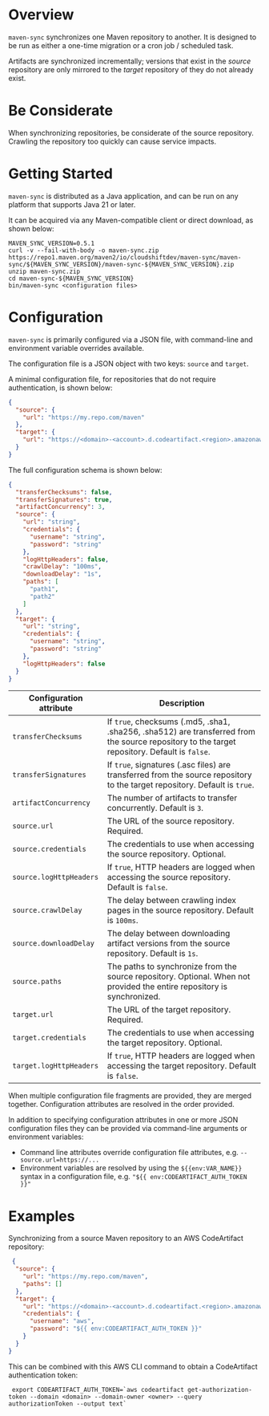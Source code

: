 # Overview

`maven-sync` synchronizes one Maven repository to another. It is designed to be run as either a one-time migration or a
cron job / scheduled task.

Artifacts are synchronized incrementally; versions that exist in the _source_ repository are only mirrored to the
_target_ repository of they do not already exist.

# Be Considerate

When synchronizing repositories, be considerate of the source repository. Crawling the repository too quickly can cause service impacts.

# Getting Started

`maven-sync` is distributed as a Java application, and can be run on any platform that supports Java 21 or later.

It can be acquired via any Maven-compatible client or direct download, as shown below:

```shell
MAVEN_SYNC_VERSION=0.5.1
curl -v --fail-with-body -o maven-sync.zip https://repo1.maven.org/maven2/io/cloudshiftdev/maven-sync/maven-sync/${MAVEN_SYNC_VERSION}/maven-sync-${MAVEN_SYNC_VERSION}.zip
unzip maven-sync.zip
cd maven-sync-${MAVEN_SYNC_VERSION}
bin/maven-sync <configuration files>
```

# Configuration

`maven-sync` is primarily configured via a JSON file, with command-line and environment variable overrides available.

The configuration file is a JSON object with two keys: `source` and `target`.

A minimal configuration file, for repositories that do not require authentication, is shown below:

```json
{
  "source": {
    "url": "https://my.repo.com/maven"
  },
  "target": {
    "url": "https://<domain>-<account>.d.codeartifact.<region>.amazonaws.com/maven/<repository>/"
  }
}
```

The full configuration schema is shown below:

```json
{
  "transferChecksums": false,
  "transferSignatures": true,
  "artifactConcurrency": 3,
  "source": {
    "url": "string",
    "credentials": {
      "username": "string",
      "password": "string"
    },
    "logHttpHeaders": false,
    "crawlDelay": "100ms",
    "downloadDelay": "1s",
    "paths": [
      "path1",
      "path2"
    ]
  },
  "target": {
    "url": "string",
    "credentials": {
      "username": "string",
      "password": "string"
    },
    "logHttpHeaders": false
  }
}
```

| Configuration attribute | Description                                                                                                                                   |
|-------------------------|-----------------------------------------------------------------------------------------------------------------------------------------------|
| `transferChecksums`     | If `true`, checksums (.md5, .sha1, .sha256, .sha512) are transferred from the source repository to the target repository. Default is `false`. |
| `transferSignatures`    | If `true`, signatures (.asc files) are transferred from the source repository to the target repository. Default is `true`.                    |
| `artifactConcurrency`   | The number of artifacts to transfer concurrently. Default is `3`.                                                                             | 
| `source.url`            | The URL of the source repository. Required.                                                                                                   |
| `source.credentials`    | The credentials to use when accessing the source repository. Optional.                                                                        |
| `source.logHttpHeaders` | If `true`, HTTP headers are logged when accessing the source repository. Default is `false`.                                                  |
| `source.crawlDelay`     | The delay between crawling index pages in the source repository. Default is `100ms`.                                                          |
| `source.downloadDelay`  | The delay between downloading artifact versions from the source repository. Default is `1s`.                                                  |
| `source.paths`          | The paths to synchronize from the source repository. Optional. When not provided the entire repository is synchronized.                       |
| `target.url`            | The URL of the target repository. Required.                                                                                                   |
| `target.credentials`    | The credentials to use when accessing the target repository. Optional.                                                                        |
| `target.logHttpHeaders` | If `true`, HTTP headers are logged when accessing the target repository. Default is `false`.                                                  |

When multiple configuration file fragments are provided, they are merged together. Configuration attributes are resolved in the order provided.

In addition to specifying configuration attributes in one or more JSON configuration files they can be provided via command-line arguments or environment variables:

* Command line attributes override configuration file attributes, e.g. `--source.url=https://...`
* Environment variables are resolved by using the `${{env:VAR_NAME}}` syntax in a configuration file, e.g. `"${{ env:CODEARTIFACT_AUTH_TOKEN }}"`

# Examples

Synchronizing from a source Maven repository to an AWS CodeArtifact repository:

```json
 {
  "source": {
    "url": "https://my.repo.com/maven",
    "paths": []
  },
  "target": {
    "url": "https://<domain>-<account>.d.codeartifact.<region>.amazonaws.com/maven/<repository>/",
    "credentials": {
      "username": "aws",
      "password": "${{ env:CODEARTIFACT_AUTH_TOKEN }}"
    }
  }
}

```
This can be combined with this AWS CLI command to obtain a CodeArtifact authentication token:

```shell
 export CODEARTIFACT_AUTH_TOKEN=`aws codeartifact get-authorization-token --domain <domain> --domain-owner <owner> --query authorizationToken --output text`
```

